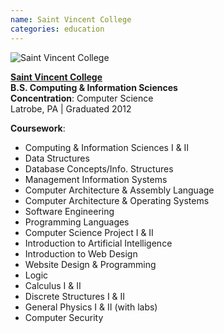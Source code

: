 ```yaml
---
name: Saint Vincent College
categories: education
---
```


<img src="{{ site.url }}/assets/images/saint_vincent_background.jpg" alt="Saint Vincent College" class="img-rounded">

[**Saint Vincent College**](http://www.stvincent.edu/)<br />
**B.S. Computing & Information Sciences** <br />
**Concentration**: Computer Science<br />
Latrobe, PA | Graduated 2012

**Coursework**:

* Computing & Information Sciences I & II
* Data Structures
* Database Concepts/Info. Structures
* Management Information Systems
* Computer Architecture & Assembly Language
* Computer Architecture & Operating Systems
* Software Engineering
* Programming Languages
* Computer Science Project I & II
* Introduction to Artificial Intelligence
* Introduction to Web Design
* Website Design & Programming
* Logic
* Calculus I & II
* Discrete Structures I & II
* General Physics I & II (with labs)
* Computer Security
